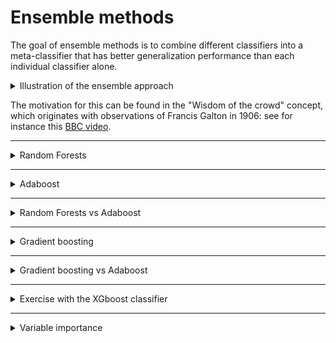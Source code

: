 # Ensemble methods

The goal of ensemble methods is to combine different classifiers into a meta-classifier that has better generalization performance than each individual classifier alone. 

<details markdown="block">
  <summary> Illustration of  the ensemble approach</summary>

  <img src="https://github.com/isa-ulisboa/greends-pml/blob/main/figures/ensemble_approach_fig_72.png" width="600" >

 </details>

The motivation for this can be found in the "Wisdom of the crowd" concept, which originates with observations of Francis Galton in 1906: see for instance this [BBC video](https://youtu.be/iOucwX7Z1HU?si=Dk1Tc4J-bv9Ow1rG).

---

<details markdown="block">
<summary> Random Forests </summary>

## Random forests

We have discussed and used  decision and regression trees: recall that the goal is to create a tree that minimizes the impurity (measured by entropy of by the Gini indez) of the new nodes.  -- see for instance [Normalized Nerd videos](https://www.youtube.com/channel/UC7Fs-Fdpe0I8GYg3lboEuXw) on classification and regression trees. 

Random forests are ensemble learning methods that involve:
  - (bootstraping) Creating a collection of trees from bootstrap samples (sampling with replacement); [see meaning](https://en.wikipedia.org/wiki/Bootstrapping)
  - (decorrelating) Decorrelate models by randomly selecting features
  - (aggregating) Ensembling the collection of trees by majority vote.

<details markdown="block">
<summary> Illustration of the construction of a random forest</summary>

<img src="https://github.com/isa-ulisboa/greends-pml/blob/main/figures/random_forests.png" width="600" >

</details>


<details markdown="block">
  <summary> Pseudo-code with the main steps to create a random forest. </summary>

  
  ### Step 1: Initialize Parameters
  1. Set the number of trees `N_trees`.
  2. Define the maximum depth of each tree `max_depth`.
  3. Set the number of features to consider when splitting `max_features`.
  
  ### Step 2: Prepare the Data
  1. Split the dataset into training and testing sets.
  2. Preprocess the data (e.g., handle missing values, normalize if needed).
  
  ### Step 3: Build the Random Forest
  1. Initialize an empty list `forest` to store decision trees.
  
  2. For each tree `i` in range(1, N_trees):
     - **Step 3.1:** Create a bootstrap sample:
       - Randomly sample the training data with replacement to create a subset.
     - **Step 3.2:** Train a decision tree:
       - Select a random subset of features (`max_features`).
       - Grow the tree using the bootstrap sample:
         - At each node, split on the best feature (based on criteria like Gini Impurity or Entropy for classification, or variance for regression).
         - Stop splitting if `max_depth` is reached or other stopping criteria are met.
     - **Step 3.3:** Add the trained decision tree to `forest`.
  
  ### Step 4: Make Predictions
  1. For a new data point:
     - Pass it through each tree in the forest.
     - Collect predictions from all trees (majority vote for classification, or weighted mean for regression).
  
  2. Return the final prediction.
  
  ### Step 5: Evaluate Performance
  1. Use the testing set to evaluate accuracy or other metrics (e.g., precision, recall).
  
  ---
  
  </details>
  
  <details markdown="block">
  <summary> Why do random forest reduce the variance of the estimator?</summary>
  
  
  For simplicity, let's consider regression trees and show that the goal of ensembling trees with random forests is reducing the variance. 
  
  Let  $X_i$ be  the random variable  that represents the predition for the regression tree $T_i$ from the collection, with $\rho={\rm cor}[X_i,X_j]$ being the correlation between $X_i$ and $X_j$. The prediction from the ensemble is
  
  $$\bar{X}=\frac{1}{n} \left( X_1+\dots+X_B \right)$$
  
  and its variance is given by
  
  $${\rm Var}[\bar{X}]=  \rho \\, \sigma^2 + \frac{1-\rho}{B} \sigma^2,$$
  
  where ${\rm Var}[X-i]=\sigma^2$ and $B$ is the number of bootstrap samples. *As long as $\rho$ does not grow with $B$*, which is why the trees are decorrelated, using a larger ensemble will increase $B$ and reduce ${\rm Var}[\bar{X}]$, which is the goal of ensembling estimators.
  
  ---
  
  </details>
  
  <details markdown="block">
  <summary> Script to create random forest with scikit-learn</summary>
  
  ```python
  from sklearn.ensemble import RandomForestClassifier
  from sklearn.datasets import load_iris
  from sklearn.model_selection import train_test_split
  from sklearn.metrics import accuracy_score
  
  # Load the Iris dataset
  iris = load_iris()
  X = iris.data
  y = iris.target
  
  # Split the dataset into training and testing sets
  X_train, X_test, y_train, y_test = train_test_split(X, y, test_size=0.2, random_state=42)
  # Create a Random Forest classifier
  rf_classifier = RandomForestClassifier(n_estimators=100, random_state=42)
  # Train the classifier
  rf_classifier.fit(X_train, y_train)
  # Make predictions on the test set
  y_pred = rf_classifier.predict(X_test)
  # Evaluate the accuracy of the classifier
  accuracy = accuracy_score(y_test, y_pred)
  print("Accuracy:", accuracy)
  ```

  </details>

  
  <details markdown="block">
  <summary> Script that illustrates that random forests are easily parallelizable for reducing computation time. </summary>
  
  The script uses the option `jobs=-1` to run `RandomForestClassifier` over all cores. Compare processing time for that same code on your local machine when setting `jobs=1` (using a single core). Random forests  are easily parallelizable since each tree is grown independently from the remainder trees.

  ```python
  from sklearn.datasets import make_classification
  from sklearn.ensemble import RandomForestClassifier
  from sklearn.model_selection import train_test_split
  from sklearn.metrics import accuracy_score
  import time
  import numpy as np
  
  start1 = time.perf_counter()  # High-resolution timer
  start2 = time.process_time()  # Measures CPU time (ignores sleep/wait)
  
  X, y = make_classification(
      n_samples=10000,       # Number of examples
      n_features=20,        # Total features
      n_informative=5,      # Meaningful features
      n_redundant=2,        # Linearly dependent features
      n_classes=2,          # Binary classification
      n_clusters_per_class=2,  # Cluster count per class
      random_state=42
  )
  
  # Split data
  X_train, X_test, y_train, y_test = train_test_split(X, y, test_size=0.3, random_state=42)
  
  # Create parallelized Random Forest with 500 trees
  clf = RandomForestClassifier(
      n_estimators=1000,  # Number of trees
      n_jobs=-1,         # Use all available cores (-1 = all cores)
      verbose=1,         # Show progress
      random_state=42
  )
  
  # Train the model
  clf.fit(X_train, y_train)
  
  # Make predictions
  y_pred = clf.predict(X_test)
  
  # Evaluate accuracy
  print(f"Accuracy: {accuracy_score(y_test, y_pred):.2%}")
  
  end1 = time.perf_counter()
  end2 = time.process_time()
  
  print(f"Elapsed: {end1 - start1:.4f} seconds")  # Format to 4 decimal places
  print(f"CPU time: {end2 - start2:.4f} seconds")  # Format to 4 decimal places
  ```
  </details>

</details>

---

<details markdown="block">
<summary> Adaboost </summary>

## Adaboost

As discussed in [(Sagi and Rokach, 2017)](docs/Sagi_2018_Ensemble_learning_A_survey_Wire.pdf), the
main idea of AdaBoost is to focus on instances that were previously misclassified when training a new inducer. The
level of focus given is determined by a **weight** that is assigned to each instance in the training set. In the first iteration,
the same weight is assigned to all of the instances. In each iteration, the weights of misclassified instances are increased,
while the weights of correctly classified instances are decreased. In addition, weights are also assigned to the individual
base learners based on their overall predictive performance.

**AdaBoost** is a *dependent* ML method since each tree is an improvement over previous trees in the sequence. This is the opposite of *random forests* where the tree are grown independently.

For clear details and nice illustrations, see https://medium.com/towards-data-science/adaboost-classifier-explained-a-visual-guide-with-code-examples-fc0f25326d7b

</details>

---

<details markdown="block">

<summary> Random Forests vs Adaboost </summary>

| **Feature**               | **Random Forest**                                                                 | **AdaBoost**                                                                 |
|---------------------------|-----------------------------------------------------------------------------------|------------------------------------------------------------------------------|
| **Base Model Type**       | Full decision trees (variable depth)                                              | Decision stumps (1-node trees) or weak learners                              |
| **Training Approach**     | Parallel training via bagging (Bootstrap Aggregating)                             | Sequential training via boosting (weighted error correction)                 |
| **Data Sampling**         | Bootstrap samples with replacement for each tree                                  | Original data with instance reweighting based on errors                      |
| **Feature Selection**     | Random subset of features at each node                                            | Single feature per stump (weak learner focus)                                |
| **Model Weights**         | Equal voting weight for all trees                                                 | Weighted voting based on individual learner accuracy                         |
| **Overfitting Risk**      | Lower due to bagging and feature randomness                                       | Higher, especially with noisy data (focuses on error correction)             |
| **Complexity**            | High complexity per tree (full decision trees)                                    | Low complexity per stump (simple weak learners)                              |
| **Training Speed**        | Faster (parallelizable trees)                                                     | Slower (sequential dependency between learners)                              |
| **Noise Handling**        | Robust due to feature/tree diversity                                              | Sensitive (error correction amplifies noise impact)                          |
| **Key Strength**          | Generalization through diverse tree ensembles                                     | High accuracy through iterative error correction                             |
| **Best Use Case**         | Large datasets with mixed feature types                                           | Smaller datasets with clear patterns (low noise)                             |

</details>

---

<details markdown="block">
<summary> Gradient boosting </summary>

## Gradient boosting

Gradient Boost is also a *dependent* method, since each tree is an improvement of the earlier trees. Gradient Boost provides a framework to build an ensemble of trees based on an arbitrary loss function. In Gradient Boosting, each new tree is computed using a **simple classifier** (also called weak inducer, that just performs better than random) over the **residuals** from the previous model.

For details and very nice illustrations, look at the two following posts:

1. [Regression](https://towardsdatascience.com/all-you-need-to-know-about-gradient-boosting-algorithm-part-1-regression-2520a34a502)

2. [Classification](https://towardsdatascience.com/all-you-need-to-know-about-gradient-boosting-algorithm-part-2-classification-d3ed8f56541e)

</details>

---

<details markdown="block">

<summary> Gradient boosting vs Adaboost </summary>

| Feature | AdaBoost | Gradient Boosting |
| :-- | :-- | :-- |
| **Main Idea** | Focuses on misclassified samples by adjusting their weights after each iteration | Fits each new learner to the residual errors (negative gradients) of the previous model|
| **Loss Function** | Uses exponential loss (mainly for classification) | Can use any differentiable loss function (flexible for regression and classification) |
| **Weak Learners** | Typically uses shallow trees (decision stumps, depth=1) | Can use deeper trees (depth > 1) |
| **Weighting** | Assigns weights to both samples and learners; misclassified samples get higher weights, and stronger learners have more influence | All trees usually have equal weight; model update is additive|
| **Flexibility** | Less flexible (mainly for classification, some regression)| More flexible (supports various loss functions and tasks)|
| **Interpretability** | More intuitive; easy to understand the effect of reweighting | Less intuitive; based on gradient descent optimization |
| **Performance** | Fast and simple; can be sensitive to noisy data and outliers | Often achieves higher accuracy; better handles complex data but slower to train |
| **Adoption** | Legacy technique, less common in recent competitions. | Widely adopted, state-of-the-art in many ML tasks |

</details>

---

<details markdown="block">

<summary> Exercise with the XGboost classifier </summary>

Consider the Montesinho burned area data set described in https://github.com/isa-ulisboa/greends-pml/blob/main/docs/T3_missing_data_categorical_scaling.md. The goal is to predict the variable `y` which has been discretized: y is 0 when the burned area is lower than 5 ha and it is 1 otherwise.

1. Adapt the  pipeline for preprocessing and classification available in the notebook https://github.com/isa-ulisboa/greends-pml/blob/main/notebooks/forest_fire.ipynb and replace the `RandomForestClassifier` by `XGBClassifier` which is available under the `xgboost` package;
2. Try varying some parameters of the XGBClassifier like `n_estimators`,  `learning_rate`, `max_depth` to understand how they affect the precision of the result and the computation time;
3. Still using the same pipeline, replace `train_test_split` for training and testing by cross validation with `StratifiedKFold` where stratification uses the response variable `y`

</details>

---

<details markdown="block">
<summary> Variable importance</summary>

## Variable importance

Since interpretability is a concept difficult to define precisely, people eager to gain
insights about the driving forces at work behind random forests predictions often focus
on variable importance, a measure of the influence of each input variable to predict
the output [Scornet, 2021](https://arxiv.org/pdf/2001.04295). In Breiman (2001) original random forests, there exist two importance
measures:

1. **Mean Decrease Impurity**, MDI, or Gini importance, see Breiman (2002),
which sums up the gain associated to all splits performed along a given variable; and

2. **Mean Decrease Accuracy**, MDA, or **permutation importance**, see Breiman (2001), 
which shuffles entries of a specific variable in the test data set and computes the
difference between the error on the permuted test set and the original test set.

Because
of its very definition, MDI is an importance measure that can be computed for trees
only, since it strongly relies on the tree structure, whereas MDA is an instantiation of
the permutation importance that can be used for any predictive model. Both measures
are used in practice even if they possess several major drawbacks.

- **MDI** is known to favor variables with many categories. Even when variables have the same number of categories,
MDI exhibits empirical bias towards variables that possess a category having a high frequency. MDI is also biased in presence of correlated features.

- **MDA** seems to exhibit less bias than MDI but tends to overestimate correlated features. 

**Exercise**: run and adapt scripts below to answer to the questions on the interpretation and comparision of MDI and MDA

1. Script to compute MDI for different classifiers for the Iris data set: https://github.com/isa-ulisboa/greends-pml/blob/main/notebooks/iris_mdi_importance_rf.py Note: this script allows you to easily remove features from the data set.

2. Script to compute permutation importance over the test data for the Iris data set:  https://github.com/isa-ulisboa/greends-pml/blob/main/notebooks/iris_permutation_importance_rf_ada_gb.py Note: this script allows you to easily remove features from the data set.

3. Compare the results for MDI and permutation importance:
- Create a scatter plot for the Iris data set so you can understand what is the correlation between variables for each class
- Compare MDI and permutation importance (MDA) for features which are highly correlated
- Try removing features with high importance and compute importance again to see the effect on the remaining features
- Conclude that importance is relative: one feature can be very important or not depending on the remaining features

---

</details>
